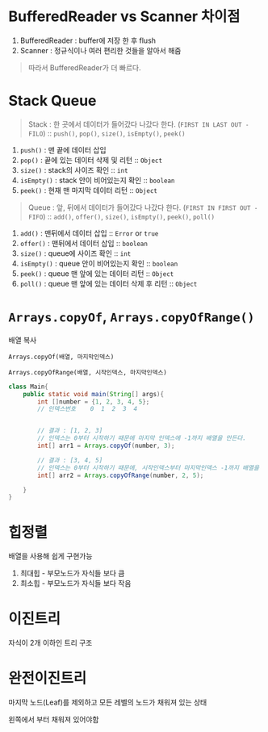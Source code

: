 # BufferedReader vs Scanner 차이점
1. BufferedReader : buffer에 저장 한 후 flush
2. Scanner : 정규식이나 여러 편리한 것들을 알아서 해줌

> 따라서 BufferedReader가 더 빠르다.


# Stack Queue
> Stack : 한 곳에서 데이터가 들어갔다 나갔다 한다. (`FIRST IN LAST OUT - FILO`) :: `push()`, `pop()`, `size()`, `isEmpty()`, `peek()`
1. `push()` : 맨 끝에 데이터 삽입
2. `pop()` : 끝에 있는 데이터 삭제 및 리턴 :: `Object`
3. `size()` : stack의 사이즈 확인 :: `int`
4. `isEmpty()` : stack 안이 비어있는지 확인 :: `boolean`
5. `peek()` : 현재 맨 마지막 데이터 리턴 :: `Object`

> Queue : 앞, 뒤에서 데이터가 들어갔다 나갔다 한다. (`FIRST IN FIRST OUT - FIFO`) :: `add()`, `offer()`, `size()`, `isEmpty()`, `peek()`, `poll()`
1. `add()` : 맨뒤에서 데이터 삽입 :: `Error` or `true`
2. `offer()` : 맨뒤에서 데이터 삽입 :: `boolean`
3. `size()` : queue에 사이즈 확인 :: `int`
4. `isEmpty()` : queue 안이 비어있는지 확인 :: `boolean`
5. `peek()` : queue 맨 앞에 있는 데이터 리턴 :: `Object`
6. `poll()` : queue 맨 앞에 있는 데이터 삭제 후 리턴 :: `Object`


# `Arrays.copyOf`, `Arrays.copyOfRange()`
배열 복사

`Arrays.copyOf(배열, 마지막인덱스)`

`Arrays.copyOfRange(배열, 시작인덱스, 마지막인덱스)`

```java
class Main{
    public static void main(String[] args){
        int []number = {1, 2, 3, 4, 5};
        // 인덱스번호    0  1  2  3  4


        // 결과 : [1, 2, 3]
        // 인덱스는 0부터 시작하기 때문에 마지막 인덱스에 -1까지 배열을 만든다.
        int[] arr1 = Arrays.copyOf(number, 3);

        // 결과 : [3, 4, 5]
        // 인덱스는 0부터 시작하기 때문에, 시작인덱스부터 마지막인덱스 -1까지 배열을 만든다.
        int[] arr2 = Arrays.copyOfRange(number, 2, 5);

    }
}

```

# 힙정렬
배열을 사용해 쉽게 구현가능
1. 최대힙 - 부모노드가 자식들 보다 큼
2. 최소힙 - 부모노드가 자식들 보다 작음

# 이진트리
자식이 2개 이하인 트리 구조

# 완전이진트리
마지막 노드(Leaf)를 제외하고 모든 레벨의 노드가 채워져 있는 상태

왼쪽에서 부터 채워져 있어야함



